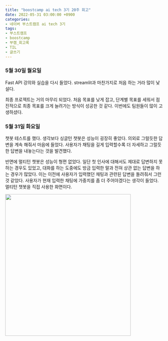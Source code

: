```yaml
---
title: "boostcamp ai tech 3기 20주 회고"
date: 2022-05-31 03:00:00 +0900
categories:
- 네이버 부스트캠프 ai tech 3기
tags:
- 부스트캠프
- boostcamp
- 부캠_회고록
- TIL
- 글쓰기
---
```


### 5월 30일 월요일

Fast API 강의와 실습을 다시 들었다. streamlit과 마찬가지로 처음 하는 거라 많이 낯설다.

최종 프로젝트는 거의 마무리 되었다. 처음 목표를 낮게 잡고, 단계별 목표를 세워서 점진적으로 최종 목표를 크게 늘려가는 방식이 성공한 것 같다. 이번에도 팀원들이 많이 고생하셨다.


### 5월 31일 화요일

챗봇 테스트를 했다. 생각보다 싱글턴 챗봇은 성능이 굉장히 좋았다. 의외로 그럴듯한 답변을 계속 해줘서 마음에 들었다. 사용자가 채팅을 길게 입력할수록 더 자세하고 그럴듯한 답변을 내놓는다는 것을 발견했다.

반면에 멀티턴 챗봇은 성능이 형편 없었다. 일단 첫 인사에 대해서도 제대로 답변하지 못하는 경우도 있었고, 대화를 하는 도중에도 방금 입력한 말과 전혀 상관 없는 답변을 하는 경우가 많았다. 이는 이전에 사용자가 입력했던 채팅과 관련된 답변을 돌려줘서 그런 것 같았다. 사용자가 현재 입력한 채팅에 가중치를 좀 더 주어야겠다는 생각이 들었다. 멀티턴 챗봇을 직접 사용한 화면이다.

<img src="https://i.imgur.com/tkMNexu.png" width="400" height="450"/>
